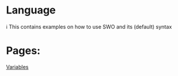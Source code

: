 # Language

<aside>
ℹ️ This contains examples on how to use SWO and its (default) syntax

</aside>

# Pages:

[Variables](Language%20c60568c8a13e4ae88e41c404fd727d57/Variables%2049829f35c47441f7bd4d5201303a8ef5.md)
